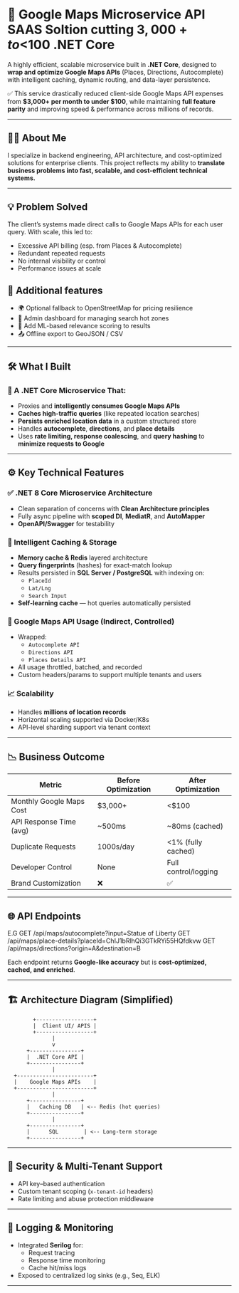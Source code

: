 # 🧭 Google Maps Microservice API SAAS Soltion cutting $3,000+ to <$100 .NET Core

A highly efficient, scalable microservice built in **.NET Core**, designed to **wrap and optimize Google Maps APIs** (Places, Directions, Autocomplete) with intelligent caching, dynamic routing, and data-layer persistence.

✅ This service drastically reduced client-side Google Maps API expenses from **$3,000+ per month to under $100**, while maintaining **full feature parity** and improving speed & performance across millions of records.

---

## 🙋‍♂️ About Me

I specialize in backend engineering, API architecture, and cost-optimized solutions for enterprise clients. This project reflects my ability to **translate business problems into fast, scalable, and cost-efficient technical systems.**

---

## 💡 Problem Solved

The client’s systems made direct calls to Google Maps APIs for each user query. With scale, this led to:
- Excessive API billing (esp. from Places & Autocomplete)
- Redundant repeated requests
- No internal visibility or control
- Performance issues at scale

## 🧠 Additional features
-  🌍 Optional fallback to OpenStreetMap for pricing resilience
-  🔑 Admin dashboard for managing search hot zones
-  🧠 Add ML-based relevance scoring to results
-  📤 Offline export to GeoJSON / CSV

---

## 🛠️ What I Built

### 🔹 A .NET Core Microservice That:
- Proxies and **intelligently consumes Google Maps APIs**
- **Caches high-traffic queries** (like repeated location searches)
- **Persists enriched location data** in a custom structured store
- Handles **autocomplete**, **directions**, and **place details**
- Uses **rate limiting, response coalescing**, and **query hashing** to **minimize requests to Google**

---

## ⚙️ Key Technical Features

### ✅ .NET 8 Core Microservice Architecture
- Clean separation of concerns with **Clean Architecture principles**
- Fully async pipeline with **scoped DI**, **MediatR**, and **AutoMapper**
- **OpenAPI/Swagger** for testability

### 🧠 Intelligent Caching & Storage
- **Memory cache & Redis** layered architecture
- **Query fingerprints** (hashes) for exact-match lookup
- Results persisted in **SQL Server / PostgreSQL** with indexing on:
  - `PlaceId`
  - `Lat/Lng`
  - `Search Input`
- **Self-learning cache** — hot queries automatically persisted

### 📍 Google Maps API Usage (Indirect, Controlled)
- Wrapped:
  - `Autocomplete API`
  - `Directions API`
  - `Places Details API`
- All usage throttled, batched, and recorded
- Custom headers/params to support multiple tenants and users

### 📈 Scalability
- Handles **millions of location records**
- Horizontal scaling supported via Docker/K8s
- API-level sharding support via tenant context

---

## 📉 Business Outcome

| Metric                     | Before Optimization | After Optimization |
|----------------------------|---------------------|---------------------|
| Monthly Google Maps Cost   | $3,000+             | <$100               |
| API Response Time (avg)    | ~500ms              | ~80ms (cached)      |
| Duplicate Requests         | 1000s/day           | <1% (fully cached)  |
| Developer Control          | None                | Full control/logging|
| Brand Customization        | ❌                  | ✅                  |

---

## 🌐 API Endpoints
E.G
GET /api/maps/autocomplete?input=Statue of Liberty
GET /api/maps/place-details?placeId=ChIJ1bRlhQi3GTkRYi55HQfdkvw
GET /api/maps/directions?origin=A&destination=B



Each endpoint returns **Google-like accuracy** but is **cost-optimized, cached, and enriched**.

---

## 🏗️ Architecture Diagram (Simplified)

            +------------------+
            |  Client UI/ APIS |
            +------------------+
                  |
                  v
          +----------------+
          |  .NET Core API |
          +----------------+
                  |
      +------------------------+
      |    Google Maps APIs    |
      +------------------------+
                  |
          +----------------+
          |   Caching DB   | <-- Redis (hot queries)
          +----------------+
                  |
          +----------------+
          |      SQL        | <-- Long-term storage
          +----------------+



---

## 🔐 Security & Multi-Tenant Support

- API key–based authentication
- Custom tenant scoping (`x-tenant-id` headers)
- Rate limiting and abuse protection middleware

---

## 📍 Logging & Monitoring

- Integrated **Serilog** for:
  - Request tracing
  - Response time monitoring
  - Cache hit/miss logs
- Exposed to centralized log sinks (e.g., Seq, ELK)

---

